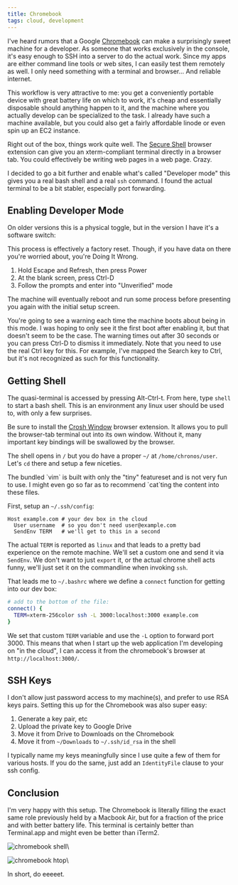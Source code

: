 ```yaml
---
title: Chromebook
tags: cloud, development
---
```


I've heard rumors that a Google [Chromebook][] can make a surprisingly 
sweet machine for a developer. As someone that works exclusively in the 
console, it's easy enough to SSH into a server to do the actual work. 
Since my apps are either command line tools or web sites, I can easily 
test them remotely as well. I only need something with a terminal and 
browser... And reliable internet.

[Chromebook]: http://www.samsung.com/us/computer/chromebook

This workflow is very attractive to me: you get a conveniently portable 
device with great battery life on which to work, it's cheap and 
essentially disposable should anything happen to it, and the machine 
where you actually develop can be specialized to the task. I already 
have such a machine available, but you could also get a fairly 
affordable linode or even spin up an EC2 instance.

Right out of the box, things work quite well. The [Secure 
Shell][secure-shell] browser extension can give you an xterm-compliant 
terminal directly in a browser tab. You could effectively be writing web 
pages in a web page. Crazy.

[secure-shell]: https://chrome.google.com/webstore/detail/secure-shell/pnhechapfaindjhompbnflcldabbghjo

I decided to go a bit further and enable what's called "Developer mode" 
this gives you a real bash shell and a real `ssh` command. I found the 
actual terminal to be a bit stabler, especially port forwarding.

## Enabling Developer Mode

On older versions this is a physical toggle, but in the version I have 
it's a software switch:

<div class="well">
This process is effectively a factory reset. Though, if you have data on 
there you're worried about, you're Doing It Wrong.
</div>

1. Hold Escape and Refresh, then press Power
2. At the blank screen, press Ctrl-D
3. Follow the prompts and enter into "Unverified" mode

The machine will eventually reboot and run some process before 
presenting you again with the initial setup screen.

You're going to see a warning each time the machine boots about being in 
this mode. I was hoping to only see it the first boot after enabling it, 
but that doesn't seem to be the case. The warning times out after 30 
seconds or you can press Ctrl-D to dismiss it immediately. Note that you 
need to use the real Ctrl key for this. For example, I've mapped the 
Search key to Ctrl, but it's not recognized as such for this 
functionality.

## Getting Shell

The quasi-terminal is accessed by pressing Alt-Ctrl-t. From here, type 
`shell` to start a bash shell. This is an environment any linux user 
should be used to, with only a few surprises.

Be sure to install the [Crosh Window][crosh-window] browser extension. 
It allows you to pull the browser-tab terminal out into its own window. 
Without it, many important key bindings will be swallowed by the 
browser.

[crosh-window]: https://chrome.google.com/webstore/detail/crosh-window/nhbmpbdladcchdhkemlojfjdknjadhmh

The shell opens in `/` but you do have a proper `~/` at 
`/home/chronos/user`. Let's `cd` there and setup a few niceties.

<div class="well">
The bundled `vim` is built with only the "tiny" featureset and is not 
very fun to use. I might even go so far as to recommend `cat`ting the 
content into these files.
</div>

First, setup an `~/.ssh/config`:

```
Host example.com # your dev box in the cloud
  User username  # so you don't need user@example.com
  SendEnv TERM   # we'll get to this in a second
```

The actual `TERM` is reported as `linux` and that leads to a pretty bad 
experience on the remote machine. We'll set a custom one and send it via 
`SendEnv`. We don't want to just `export` it, or the actual chrome shell 
acts funny, we'll just set it on the commandline when invoking `ssh`.

That leads me to `~/.bashrc` where we define a `connect` function for 
getting into our dev box:

```bash 
# add to the bottom of the file:
connect() {
  TERM=xterm-256color ssh -L 3000:localhost:3000 example.com
}
```

We set that custom `TERM` variable and use the `-L` option to forward 
port 3000. This means that when I start up the web application I'm 
developing on "in the cloud", I can access it from the chromebook's 
browser at `http://localhost:3000/`.

## SSH Keys

I don't allow just password access to my machine(s), and prefer to use 
RSA keys pairs. Setting this up for the Chromebook was also super easy:

1. Generate a key pair, etc
2. Upload the private key to Google Drive
3. Move it from Drive to Downloads on the Chromebook
4. Move it from `~/Downloads` to `~/.ssh/id_rsa` in the shell

I typically name my keys meaningfully since I use quite a few of them 
for various hosts. If you do the same, just add an `IdentityFile` clause 
to your ssh config.

## Conclusion

I'm very happy with this setup. The Chromebook is literally filling the 
exact same role previously held by a Macbook Air, but for a fraction of 
the price and with better battery life. This terminal is certainly 
better than Terminal.app and might even be better than iTerm2.


![chromebook shell](http://images.pbrisbin.com/chromebook/chromebook_shell.png)\ 

![chromebook htop](http://images.pbrisbin.com/chromebook/chromebook_htop.png)\ 

In short, do eeeeet.
